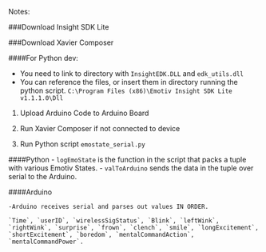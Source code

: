 Notes:

###Download Insight SDK Lite

###Download Xavier Composer

####For Python dev:

  - You need to link to directory with `InsightEDK.DLL` and `edk_utils.dll`
  - You can reference the files, or insert them in directory running the python script.
  `C:\Program Files (x86)\Emotiv Insight SDK Lite v1.1.1.0\Dll`


1. Upload Arduino Code to Arduino Board

2. Run Xavier Composer if not connected to device

3. Run Python script `emostate_serial.py`

####Python
    - `logEmoState` is the function in the script that packs a tuple with various Emotiv States.
    - `valToArduino` sends the data in the tuple over serial to the Arduino.

####Arduino

    -Arduino receives serial and parses out values IN ORDER.

    `Time`, `userID`, `wirelessSigStatus`, `Blink`, `leftWink`, `rightWink`, `surprise`, `frown`, `clench`, `smile`, `longExcitement`, `shortExcitement`, `boredom`, `mentalCommandAction`, `mentalCommandPower`.
